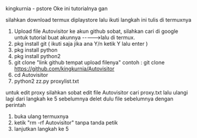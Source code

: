 kingkurnia - pstore
Oke ini tutorialnya gan

silahkan download termux diplaystore lalu ikuti langkah ini
tulis di termuxnya
1. Upload file Autovisitor ke akun github sobat, silahkan cari di google untuk tutorial buat akunnya
----->lalu di termux.
2. pkg install git ( ikuti saja jika ana Y/n ketik Y lalu enter )
3. pkg install python
4. pkg install python2
5. git clone "link github tempat upload filenya"
contoh : git clone https://github.com/kingkurnia/Autovisitor
6. cd Autovisitor
7. python2 zz.py proxylist.txt


untuk edit proxy silahkan sobat edit file Autovisitor cari proxy.txt lalu ulangi lagi dari langkah ke 5
sebelumnya delet dulu file sebelumnya dengan perintah
1. buka ulang termuxnya
2. ketik "rm -rf Autovisitor" tanpa tanda petik
3. lanjutkan langkah ke 5
